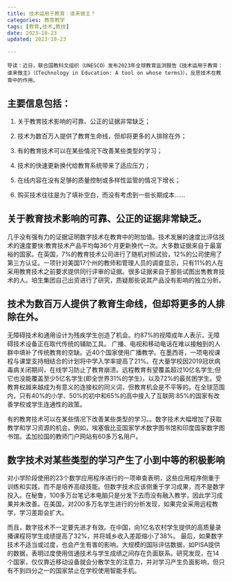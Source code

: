 ```yaml
---
title: 技术运用于教育：谁来做主？
categories: 教育教学
tags: [教育,技术,教技]
date: 2023-10-23
updated: 2023-10-23

---
```


    导读：近日，联合国教科文组织（UNESCO）发布2023年全球教育监测报告《技术运用于教育：谁来做主》（《Technology in Education: A tool on whose terms》），反思技术在教育中的作用。

## 主要信息包括：

1. 关于教育技术影响的可靠、公正的证据非常缺乏；

2. 技术为数百万人提供了教育生命线，但却将更多的人排除在外；

3. 有的教育技术可以在某些情况下改善某些类型的学习；

4. 技术的快速更新换代给教育系统带来了适应压力；

5. 在线内容在没有足够的质量控制或多样性监管的情况下增长；

6. 购买技术往往是为了填补空白，而没有考虑到一些长期成本……


## 关于教育技术影响的可靠、公正的证据非常缺乏。
几乎没有强有力的证据证明数字技术在教育中的附加值。技术发展的速度比评估技术的速度要快:教育技术产品平均每36个月更新换代一次。大多数证据来自于最富裕的国家。在英国，7%的教育技术公司进行了随机对照试验，12%的公司使用了第三方认证。一项针对美国17个州的教师和管理人员的调查显示，只有11%的人在采用教育技术之前要求提供同行评审的证据。很多证据来自于那些试图出售教育技术的人。培生集团自己出资进行了研究，质疑那些说其产品没有影响的独立分析。

## 技术为数百万人提供了教育生命线，但却将更多的人排除在外。

无障碍技术和通用设计为残疾学生创造了机会。约87%的视障成年人表示，无障碍技术设备正在取代传统的辅助工具。
广播、电视和移动电话在难以接触到的人群中填补了传统教育的空缺。近40个国家使用广播教学。在墨西哥，一项电视课程与课堂支持相结合的计划将中学入学率提高了21%。在大量学校因2019冠状病毒病关闭期间，在线学习防止了教育崩溃。远程教育有望覆盖超过10亿名学生;但它也没能覆盖至少5亿名学生(即全世界31%的学生)，以及72%的最贫困学生。受教育权越来越成为有意义的连接权的同义词，但教育机会是不平等的。在全球范围内，只有40%的小学、50%的初中和65%的高中接入了互联网:85%的国家有改善学校或学生连通性的政策。

有的教育技术可以在某些情况下改善某些类型的学习。。数字技术大幅增加了获取教学和学习资源的机会。例如，埃塞俄比亚国家学术数字图书馆和印度国家数字图书馆。孟加拉国的教师门户网站有60多万名用户。

## 数字技术对某些类型的学习产生了小到中等的积极影响

对小学阶段使用的23个数学应用程序进行的一项审查表明，这些应用程序侧重于训练和实践，而不是培养高级技能。但数字技术应该侧重于学习成果，而不是数字投入。在秘鲁，100多万台笔记本电脑只是分发下去而没有融入教学，因此学习成果并未改善。在美国，对200多万名学生进行的分析发现，如果完全采用远程教学，学习差距会扩大。

而且，数字技术不一定要先进才有效。在中国，向1亿名农村学生提供的高质量录播课程将学生成绩提高了32%，并将城乡收入差距缩小了38%。
最后，如果数字技术不适当或过度，也会产生有害的影响。大规模的国际评估数据，如PISA提供的数据，表明过度使用信通技术与学生成绩之间存在负面联系。研究发现，在14个国家，仅仅靠近移动设备就会分散学生的注意力，并对学习产生负面影响，但只有不到四分之一的国家禁止在学校使用智能手机。